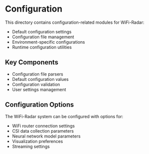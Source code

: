 # Configuration

This directory contains configuration-related modules for WiFi-Radar:

- Default configuration settings
- Configuration file management
- Environment-specific configurations
- Runtime configuration utilities

## Key Components

- Configuration file parsers
- Default configuration values
- Configuration validation
- User settings management

## Configuration Options

The WiFi-Radar system can be configured with options for:
- WiFi router connection settings
- CSI data collection parameters
- Neural network model parameters
- Visualization preferences
- Streaming settings
